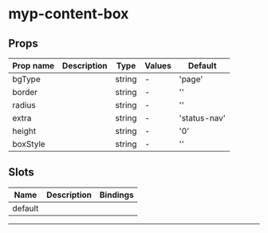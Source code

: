 # myp-content-box

## Props

| Prop name | Description | Type   | Values | Default      |
| --------- | ----------- | ------ | ------ | ------------ |
| bgType    |             | string | -      | 'page'       |
| border    |             | string | -      | ''           |
| radius    |             | string | -      | ''           |
| extra     |             | string | -      | 'status-nav' |
| height    |             | string | -      | '0'          |
| boxStyle  |             | string | -      | ''           |

## Slots

| Name    | Description | Bindings |
| ------- | ----------- | -------- |
| default |             |          |

---
